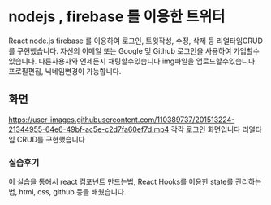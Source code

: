 # nodejs , firebase 를 이용한 트위터


React node.js firebase 를 이용하여
로그인, 트윗작성, 수정, 삭제 등 리얼타임CRUD를 구현했습니다.
자신의 이메일 또는 Google 및 Github 로그인을 사용하여 가입할수 있습니다.
다른사용자와 언제든지 채팅할수있습니다 img파일을 업로드할수있습니다.
프로필편집, 닉네임변경이 가능합니다.


## 화면

https://user-images.githubusercontent.com/110389737/201513224-21344955-64e6-49bf-ac5e-c2d7fa60ef7d.mp4
각각 로그인 화면입니다 리얼타임 CRUD를 구현했습니다

### 실습후기

이 실습을 통해서 react 컴포넌트 만드는법, React Hooks를 이용한 state를 관리하는법, html, css, github 등을 배웠습니다.


